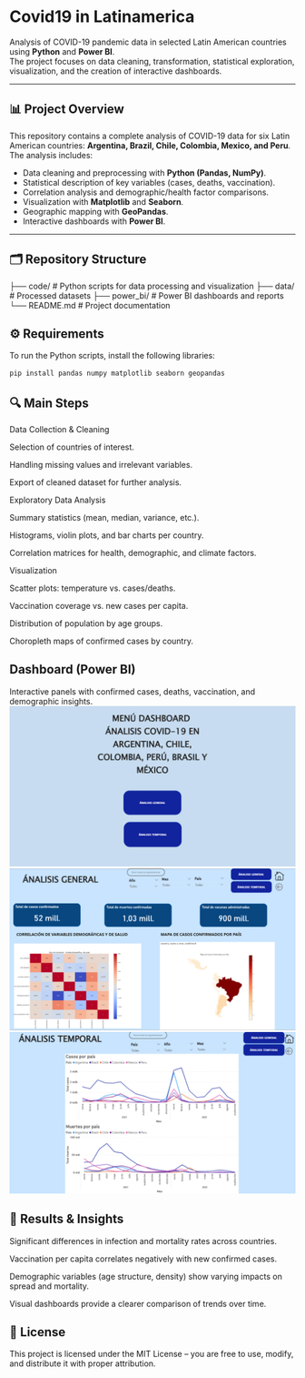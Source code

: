 # Covid19 in Latinamerica

Analysis of COVID-19 pandemic data in selected Latin American countries using **Python** and **Power BI**.  
The project focuses on data cleaning, transformation, statistical exploration, visualization, and the creation of interactive dashboards.

---

## 📊 Project Overview
This repository contains a complete analysis of COVID-19 data for six Latin American countries:
**Argentina, Brazil, Chile, Colombia, Mexico, and Peru**.  
The analysis includes:

- Data cleaning and preprocessing with **Python (Pandas, NumPy)**.
- Statistical description of key variables (cases, deaths, vaccination).
- Correlation analysis and demographic/health factor comparisons.
- Visualization with **Matplotlib** and **Seaborn**.
- Geographic mapping with **GeoPandas**.
- Interactive dashboards with **Power BI**.

---

## 🗂 Repository Structure

├── code/ # Python scripts for data processing and visualization
├── data/ # Processed datasets
├── power_bi/ # Power BI dashboards and reports
└── README.md # Project documentation


## ⚙️ Requirements
To run the Python scripts, install the following libraries:

```bash
pip install pandas numpy matplotlib seaborn geopandas
```

## 🔍 Main Steps
Data Collection & Cleaning

Selection of countries of interest.

Handling missing values and irrelevant variables.

Export of cleaned dataset for further analysis.

Exploratory Data Analysis

Summary statistics (mean, median, variance, etc.).

Histograms, violin plots, and bar charts per country.

Correlation matrices for health, demographic, and climate factors.

Visualization

Scatter plots: temperature vs. cases/deaths.

Vaccination coverage vs. new cases per capita.

Distribution of population by age groups.

Choropleth maps of confirmed cases by country.

## Dashboard (Power BI)

Interactive panels with confirmed cases, deaths, vaccination, and demographic insights.
![Portada](power_bi/dashboard1.png)
![Análisis General](power_bi/dashboard2.png)
![Análisis Temporal ](power_bi/dashboard3.png)

## 📌 Results & Insights
Significant differences in infection and mortality rates across countries.

Vaccination per capita correlates negatively with new confirmed cases.

Demographic variables (age structure, density) show varying impacts on spread and mortality.

Visual dashboards provide a clearer comparison of trends over time.


## 📄 License
This project is licensed under the MIT License – you are free to use, modify, and distribute it with proper attribution.

